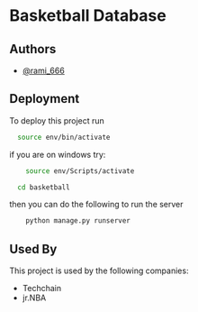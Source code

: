 
# Basketball Database



## Authors

- [@rami_666](https://github.com/rami-666)

## Deployment

To deploy this project run

```bash
  source env/bin/activate
```


if you are on windows try:
```bash
    source env/Scripts/activate
```

```bash
  cd basketball
```
then you can do the following to run the server

```bash
    python manage.py runserver
```


## Used By

This project is used by the following companies:

- Techchain 
- jr.NBA





